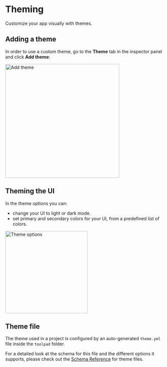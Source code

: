 # Theming

<p class="description">Customize your app visually with themes.</p>

## Adding a theme

In order to use a custom theme, go to the **Theme** tab in the inspector panel and click **Add theme**:

<img src="/static/toolpad/docs/building-ui/theme-1.png?v=0" width="360" alt="Add theme" />

## Theming the UI

In the theme options you can:

- change your UI to light or dark mode.
- set primary and secondary colors for your UI, from a predefined list of colors.

<img src="/static/toolpad/docs/building-ui/theme-2.png?v=0" width="260" alt="Theme options" />

## Theme file

The theme used in a project is configured by an auto-generated `theme.yml` file inside the `toolpad` folder.

For a detailed look at the schema for this file and the different options it supports, please check out the [Schema Reference](/toolpad/schema-reference/#file-Theme) for theme files.
